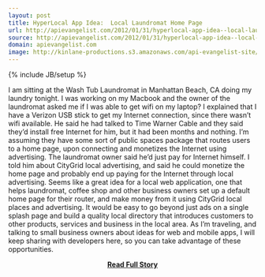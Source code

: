 ```yaml
---
layout: post
title: HyperLocal App Idea:  Local Laundromat Home Page
url: http://apievangelist.com/2012/01/31/hyperlocal-app-idea--local-laundromat-home-page/
source: http://apievangelist.com/2012/01/31/hyperlocal-app-idea--local-laundromat-home-page/
domain: apievangelist.com
image: http://kinlane-productions.s3.amazonaws.com/api-evangelist-site/blog/laundromat.JPG
---
```

{% include JB/setup %}<p>I am sitting at the&nbsp;Wash Tub Laundromat in Manhattan Beach, CA&nbsp;doing my laundry tonight. I was working on my Macbook and the owner of the laundromat asked me if I was able to get wifi on my laptop?
I explained that I have a Verizon USB stick to get my Internet connection, since there wasn&rsquo;t wifi available. He said he had talked to Time Warner Cable and they said they&rsquo;d install free Internet for him, but it had been months and nothing. I&rsquo;m assuming they have some sort of public spaces package that routes users to a home page, upon connecting and monetizes the Internet using advertising.
The laundromat owner said he&rsquo;d just pay for Internet himself. I told him about&nbsp;CityGrid local advertising,&nbsp;and said he could monetize the home page and probably end up paying for the Internet through local advertising.
Seems like a great idea for a local web application, one that helps laundromat, coffee shop and other business owners set up a default home page for their router, and make money from it using&nbsp;CityGrid local places and advertising.
It would be easy to go beyond just ads on a single splash page and build a quality local directory that introduces customers to other products, services and business in the local area.
As I&rsquo;m traveling, and talking to small business owners about ideas for web and mobile apps, I will keep sharing with developers here, so you can take advantage of these opportunities.</p>
<center><p><a href="http://apievangelist.com/2012/01/31/hyperlocal-app-idea--local-laundromat-home-page/" style='padding:25px; font-sze:18px; font-weight: bold;'>Read Full Story</a></p></center>
